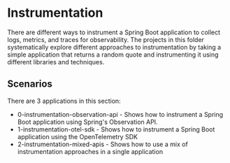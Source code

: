 # Instrumentation

There are different ways to instrument a Spring Boot application to collect logs, metrics, and
traces for observability. The projects in this folder systematically explore different approaches to
instrumentation by taking a simple application that returns a random quote and instrumenting it
using different libraries and techniques.

## Scenarios

There are 3 applications in this section:

* 0-instrumentation-observation-api - Shows how to instrument a Spring Boot application using
  Spring's Observation API.
* 1-instrumentation-otel-sdk - Shows how to instrument a Spring Boot application using the
  OpenTelemetry SDK
* 2-instrumentation-mixed-apis - Shows how to use a mix of instrumentation approaches in a single
  application 
